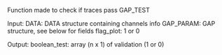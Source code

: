   Function made to check if traces pass GAP_TEST
  
  Input:
      DATA: DATA structure containing channels info
      GAP_PARAM: GAP structure, see below for fields
      flag_plot: 1 or 0
      
  Output:
      boolean_test: array (n x 1) of validation (1 or 0)
